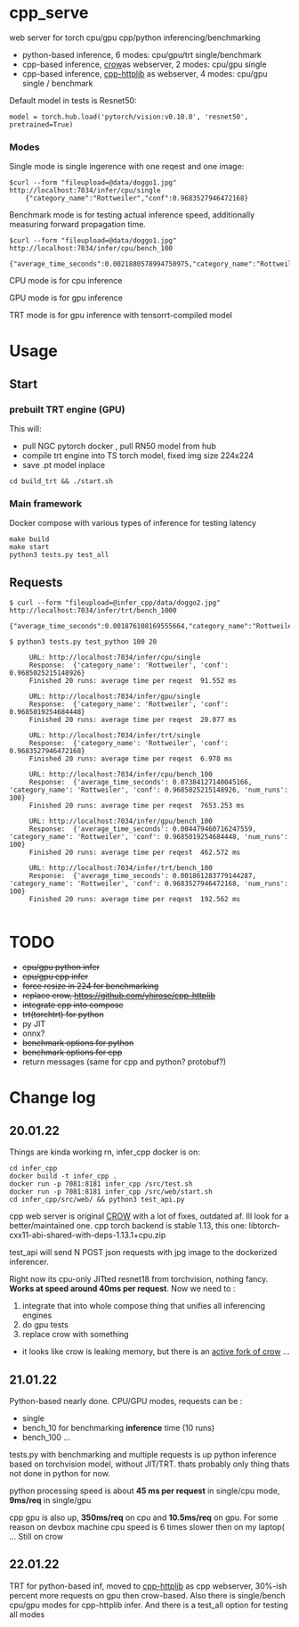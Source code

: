 # cpp_serve

web server for torch cpu/gpu cpp/python inferencing/benchmarking

- python-based inference, 6 modes: cpu/gpu/trt single/benchmark
- cpp-based inference, [crow](https://github.com/ipkn/crow)as webserver, 2 modes: cpu/gpu single 
- cpp-based inference, [cpp-httplib](https://github.com/yhirose/cpp-httplib) as webserver, 4 modes: cpu/gpu single / benchmark

Default model in tests is Resnet50:
```
model = torch.hub.load('pytorch/vision:v0.10.0', 'resnet50', pretrained=True)
```

### Modes

Single mode is single ingerence with one reqest and one image:
```
$curl --form "fileupload=@data/doggo1.jpg" http://localhost:7034/infer/cpu/single
    {"category_name":"Rottweiler","conf":0.9683527946472168}
```

Benchmark mode is for testing actual inference speed, additionally measuring forward propagation time.
```
$curl --form "fileupload=@data/doggo1.jpg" http://localhost:7034/infer/cpu/bench_100
    {"average_time_seconds":0.0021880578994750975,"category_name":"Rottweiler","conf":0.9683527946472168,"num_runs":100}
```

CPU mode is for cpu inference

GPU mode is for gpu inference

TRT mode is for gpu inference with tensorrt-compiled model


# Usage

## Start

### prebuilt TRT engine (GPU)

This will:
 * pull NGC pytorch docker , pull RN50 model from hub
 * compile trt engine into TS torch model, fixed img size 224x224
 * save .pt model inplace
```
cd build_trt && ./start.sh
```

### Main framework

Docker compose with various types of inference for testing latency
```
make build
make start
python3 tests.py test_all
```

## Requests

```
$ curl --form "fileupload=@infer_cpp/data/doggo2.jpg" http://localhost:7034/infer/trt/bench_1000
    {"average_time_seconds":0.001876108169555664,"category_name":"Rottweiler","conf":0.9683527946472168,"num_runs":1000}

$ python3 tests.py test_python 100 20

	 URL: http://localhost:7034/infer/cpu/single
	 Response:  {'category_name': 'Rottweiler', 'conf': 0.9685025215148926}
	 Finished 20 runs: average time per reqest  91.552 ms

	 URL: http://localhost:7034/infer/gpu/single
	 Response:  {'category_name': 'Rottweiler', 'conf': 0.9685019254684448}
	 Finished 20 runs: average time per reqest  20.077 ms

	 URL: http://localhost:7034/infer/trt/single
	 Response:  {'category_name': 'Rottweiler', 'conf': 0.9683527946472168}
	 Finished 20 runs: average time per reqest  6.978 ms

	 URL: http://localhost:7034/infer/cpu/bench_100
	 Response:  {'average_time_seconds': 0.07384127140045166, 'category_name': 'Rottweiler', 'conf': 0.9685025215148926, 'num_runs': 100}
	 Finished 20 runs: average time per reqest  7653.253 ms

	 URL: http://localhost:7034/infer/gpu/bench_100
	 Response:  {'average_time_seconds': 0.004479460716247559, 'category_name': 'Rottweiler', 'conf': 0.9685019254684448, 'num_runs': 100}
	 Finished 20 runs: average time per reqest  462.572 ms

	 URL: http://localhost:7034/infer/trt/bench_100
	 Response:  {'average_time_seconds': 0.001861283779144287, 'category_name': 'Rottweiler', 'conf': 0.9683527946472168, 'num_runs': 100}
	 Finished 20 runs: average time per reqest  192.562 ms


```

# TODO

- ~~cpu/gpu python infer~~
- ~~cpu/gpu cpp infer~~
- ~~force resize in 224 for benchmarking~~
- ~~replace crow, https://github.com/yhirose/cpp-httplib~~
- ~~integrate cpp into compose~~
- ~~trt(torchtrt) for python~~    
- py JIT
- onnx?
- ~~benchmark options for python~~
- ~~benchmark options for cpp~~
- return messages (same for cpp and python? protobuf?)



# Change log

## 20.01.22

Things are kinda working rn, infer_cpp docker is on: 

```
cd infer_cpp
docker build -t infer_cpp .
docker run -p 7081:8181 infer_cpp /src/test.sh
docker run -p 7081:8181 infer_cpp /src/web/start.sh
cd infer_cpp/src/web/ && python3 test_api.py
```
cpp web server is original [CROW](https://github.com/ipkn/crow) with a lot of fixes, outdated af. Ill look for a better/maintained one. 
cpp torch backend is stable 1.13, this one: libtorch-cxx11-abi-shared-with-deps-1.13.1+cpu.zip

test_api will send N POST json requests with jpg image to the dockerized inferencer. 

Right now its cpu-only JITted resnet18 from torchvision, nothing fancy. 
**Works at speed around 40ms per request**. Now we need to :
1. integrate that into whole compose thing that unifies all inferencing engines
2. do gpu tests
3. replace crow with something

* it looks like crow is leaking memory, but there is an [active fork of crow](https://github.com/CrowCpp/Crow) ...

## 21.01.22

Python-based nearly done. CPU/GPU modes, requests can be :
- single 
- bench_10 for benchmarking **inference** time (10 runs)
- bench_100 ...

tests.py with benchmarking and multiple requests is up
python inference based on torchvision model, without JIT/TRT. thats probably only thing thats not done in python for now.

python processing speed is about **45 ms per request** in single/cpu mode, **9ms/req** in single/gpu

cpp gpu is also up, **350ms/req** on cpu and **10.5ms/req** on gpu. For some reason on devbox machine cpu speed is 6 times slower then on my laptop( ... Still on crow

## 22.01.22

TRT for python-based inf, moved to [cpp-httplib](https://github.com/yhirose/cpp-httplib) as cpp webserver, 30%-ish percent more requests on gpu then crow-based. 
Also there is single/bench cpu/gpu modes for cpp-httplib infer. 
And there is a test_all option for testing all modes

